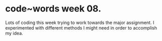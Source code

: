# code~words week 08.

Lots of coding this week trying to work towards the major assignment. I experimented with different methods I might need in order to accomplish my idea.
